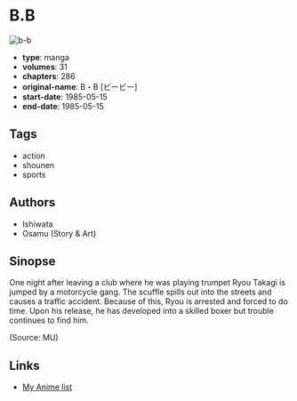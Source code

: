 # B.B

![b-b](https://cdn.myanimelist.net/images/manga/2/186952.jpg)

-   **type**: manga
-   **volumes**: 31
-   **chapters**: 286
-   **original-name**: B・B [ビービー]
-   **start-date**: 1985-05-15
-   **end-date**: 1985-05-15

## Tags

-   action
-   shounen
-   sports

## Authors

-   Ishiwata
-   Osamu (Story & Art)

## Sinopse

One night after leaving a club where he was playing trumpet Ryou Takagi is jumped by a motorcycle gang. The scuffle spills out into the streets and causes a traffic accident. Because of this, Ryou is arrested and forced to do time. Upon his release, he has developed into a skilled boxer but trouble continues to find him.

(Source: MU)

## Links

-   [My Anime list](https://myanimelist.net/manga/103033/BB)
